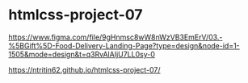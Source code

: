 # htmlcss-project-07


https://www.figma.com/file/9gHnmsc8wW8nWzVB3EmErV/03.-%5BGift%5D-Food-Delivery-Landing-Page?type=design&node-id=1-1505&mode=design&t=q3RvAlAIjU7LL0sy-0

https://ntritin62.github.io/htmlcss-project-07/
